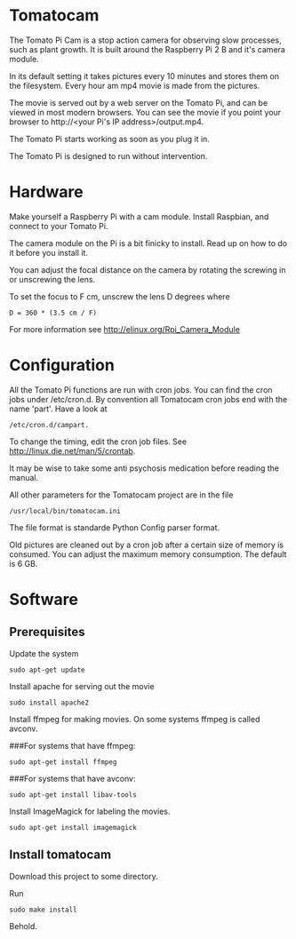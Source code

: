 # Tomatocam

The Tomato Pi Cam is a stop action camera for observing slow
processes, such as plant growth.  It is built around the Raspberry Pi
2 B and it's camera module.

In its default setting it takes pictures every 10 minutes and stores
them on the filesystem.  Every hour am mp4 movie is made from the
pictures.

The movie is served out by a web server on the Tomato Pi, and can be
viewed in most modern browsers.  You can see the movie if
you point your browser to http://<your Pi's IP address>/output.mp4.

The Tomato Pi starts working as soon as you plug it in.

The Tomato Pi is designed to run without intervention.

# Hardware

Make yourself a Raspberry Pi with a cam module.  Install
Raspbian, and connect to your Tomato Pi.

The camera module on the Pi is a bit finicky to install.  Read up on
how to do it before you install it.

You can adjust the focal distance on the camera by rotating
the screwing in or unscrewing the lens.

To set the focus to F cm, unscrew the lens D degrees where
```
D = 360 * (3.5 cm / F)
```
For more information see http://elinux.org/Rpi_Camera_Module

# Configuration

All the Tomato Pi functions are run with cron jobs.  You can
find the cron jobs under /etc/cron.d.  By convention all
Tomatocam cron jobs end with the name 'part'.  Have a look
at
```
/etc/cron.d/campart.
```

To change the timing, edit the cron job files.  See
http://linux.die.net/man/5/crontab.

It may be wise to take some anti psychosis medication before
reading the manual.

All other parameters for the Tomatocam project are in the
file
```
/usr/local/bin/tomatocam.ini
```

The file format is standarde Python Config parser format.

Old pictures are cleaned out by a cron job after a certain size of
memory is consumed.  You can adjust the maximum memory consumption.
The default is 6 GB.

# Software

## Prerequisites

Update the system
```
sudo apt-get update
```

Install apache for serving out the movie
```
sudo install apache2
```

Install ffmpeg for making movies.  On some systems ffmpeg is called avconv.

###For systems that have ffmpeg:
```
sudo apt-get install ffmpeg
```

###For systems that have avconv:
```
sudo apt-get install libav-tools
```

Install ImageMagick for labeling the movies.
```
sudo apt-get install imagemagick
```


## Install tomatocam
Download this project to some directory.

Run

```
sudo make install
```

Behold.